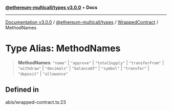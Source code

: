 [**@ethereum-multicall/types v3.0.0**](../../../README.md) • **Docs**

***

[Documentation v3.0.0](../../../../../packages.md) / [@ethereum-multicall/types](../../../README.md) / [WrappedContract](../README.md) / MethodNames

# Type Alias: MethodNames

> **MethodNames**: `"name"` \| `"approve"` \| `"totalSupply"` \| `"transferFrom"` \| `"withdraw"` \| `"decimals"` \| `"balanceOf"` \| `"symbol"` \| `"transfer"` \| `"deposit"` \| `"allowance"`

## Defined in

abis/wrapped-contract.ts:23
